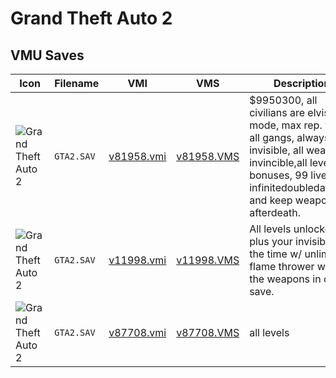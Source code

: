 # Grand Theft Auto 2

## VMU Saves

| Icon | Filename | VMI | VMS | Description |
|------|----------|-----|-----|-------------|
| ![Grand Theft Auto 2](../icons/GTA2.SAV.GIF) | `GTA2.SAV` | [v81958.vmi](v81958.vmi) | [v81958.VMS](v81958.VMS) | $9950300, all civilians are elvis,gore mode, max rep. with all gangs, always invisible, all weapons, invincible,all levels & bonuses, 99 lives, infinitedoubledamage, and keep weapons afterdeath. 
| ![Grand Theft Auto 2](../icons/GTA2.SAV.GIF) | `GTA2.SAV` | [v11998.vmi](v11998.vmi) | [v11998.VMS](v11998.VMS) | All levels unlocked plus your invisible all the time w/ unlimited flame thrower with all the weapons in one save. 
| ![Grand Theft Auto 2](../icons/GTA2.SAV.GIF) | `GTA2.SAV` | [v87708.vmi](v87708.vmi) | [v87708.VMS](v87708.VMS) | all levels 
